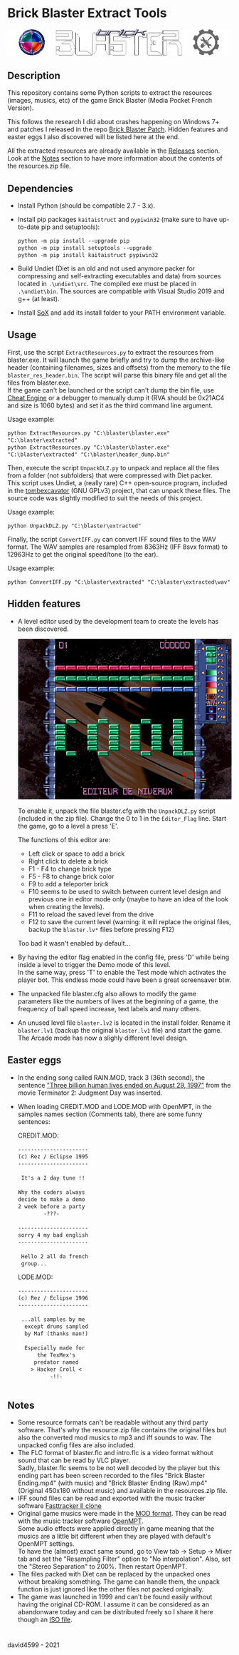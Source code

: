 # Brick Blaster Extract Tools

<img src="img/BrickBlasterExtractTools_logo.png" alt="Brick Blaster Extract Tools Logo">

## Description
This repository contains some Python scripts to extract the resources (images, musics, etc) of the game Brick Blaster (Media Pocket French Version).

This follows the research I did about crashes happening on Windows 7+ and patches I released in the repo [Brick Blaster Patch](https://github.com/david4599/BrickBlaster-Patch). Hidden features and easter eggs I also discovered will be listed here at the end.

All the extracted resources are already available in the [Releases](https://github.com/david4599/BrickBlaster-ExtractTools/releases/latest) section. Look at the [Notes](https://github.com/david4599/BrickBlaster-ExtractTools#notes) section to have more information about the contents of the resources.zip file.

## Dependencies
- Install Python (should be compatible 2.7 - 3.x).
- Install pip packages `kaitaistruct` and `pypiwin32` (make sure to have up-to-date pip and setuptools):

  ```
  python -m pip install --upgrade pip
  python -m pip install setuptools --upgrade
  python -m pip install kaitaistruct pypiwin32
  ```
- Build Undiet (Diet is an old and not used anymore packer for compressing and self-extracting executables and data) from sources located in `.\undiet\src`. The compiled exe must be placed in `.\undiet\bin`. The sources are compatible with Visual Studio 2019 and g++ (at least).
- Install [SoX](https://sourceforge.net/projects/sox/) and add its install folder to your PATH environment variable.

## Usage
First, use the script `ExtractResources.py` to extract the resources from blaster.exe. It will launch the game briefly and try to dump the archive-like header (containing filenames, sizes and offsets) from the memory to the file `blaster_res_header.bin`. The script will parse this binary file and get all the files from blaster.exe.  
If the game can't be launched or the script can't dump the bin file, use [Cheat Engine](https://www.cheatengine.org) or a debugger to manually dump it (RVA should be 0x21AC4 and size is 1060 bytes) and set it as the third command line argument.

Usage example:
```
python ExtractResources.py "C:\blaster\blaster.exe" "C:\blaster\extracted"
python ExtractResources.py "C:\blaster\blaster.exe" "C:\blaster\extracted" "C:\blaster\header_dump.bin"
```

Then, execute the script `UnpackDLZ.py` to unpack and replace all the files from a folder (not subfolders) that were compressed with Diet packer.  
This script uses Undiet, a (really rare) C++ open-source program, included in the [tombexcavator](https://code.google.com/archive/p/tombexcavator/) (GNU GPLv3) project, that can unpack these files. The source code was slightly modified to suit the needs of this project.

Usage example:
```
python UnpackDLZ.py "C:\blaster\extracted"
```

Finally, the script `ConvertIFF.py` can convert IFF sound files to the WAV format. The WAV samples are resampled from 8363Hz (IFF 8svx format) to 12963Hz to get the original speed/tone (to the ear).

Usage example:
```
python ConvertIFF.py "C:\blaster\extracted" "C:\blaster\extracted\wav"
```

## Hidden features
- A level editor used by the development team to create the levels has been discovered.

  <img src="img/BrickBlaster_LevelEditor.png" alt="Brick Blaster Level Editor">

  To enable it, unpack the file blaster.cfg with the `UnpackDLZ.py` script (included in the zip file). Change the 0 to 1 in the `Editor_Flag` line. Start the game, go to a level a press 'E'.

  The functions of this editor are:
   - Left click or space to add a brick
   - Right click to delete a brick
   - F1 - F4 to change brick type
   - F5 - F8 to change brick color
   - F9 to add a teleporter brick
   - F10 seems to be used to switch between current level design and previous one in editor mode only (maybe to have an idea of the look when creating the levels).
   - F11 to reload the saved level from the drive
   - F12 to save the current level (warning: it will replace the original files, backup the `blaster.lv*` files before pressing F12)
   
  Too bad it wasn't enabled by default...

- By having the editor flag enabled in the config file, press 'D' while being inside a level to trigger the Demo mode of this level.  
In the same way, press 'T' to enable the Test mode which activates the player bot. This endless mode could have been a great screensaver btw.
- The unpacked file blaster.cfg also allows to modify the game parameters like the numbers of lives at the beginning of a game, the frequency of ball speed increase, text labels and many others.
- An unused level file `blaster.lv2` is located in the install folder. Rename it `blaster.lv1` (backup the original `blaster.lv1` file) and start the game. The Arcade mode has now a slighly different level design.

## Easter eggs
- In the ending song called RAIN.MOD, track 3 (36th second), the sentence ["Three billion human lives ended on August 29, 1997"](https://youtu.be/DHKxoARmjLU?t=50) from the movie Terminator 2: Judgment Day was inserted.
- When loading CREDIT.MOD and LODE.MOD with OpenMPT, in the samples names section (Comments tab), there are some funny sentences:
  
  CREDIT.MOD:
  ```
  ----------------------
  (c) Rez / Eclipse 1995
  ----------------------
  
   It's a 2 day tune !!
  
  Why the coders always
  decide to make a demo
  2 week before a party
          -???-
  
  ----------------------
  sorry 4 my bad english
  ----------------------
  
   Hello 2 all da french
   group...
  ```
  LODE.MOD:
  ```
  ----------------------
  (c) Rez / Eclipse 1996
  ----------------------
  
   ...all samples by me
    except drums sampled
    by Maf (thanks man!)
   
    Especially made for
        the TexMex's
       predator named
      > Hacker Croll <
            -!!-
   
  ```

## Notes
- Some resource formats can't be readable without any third party software. That's why the resource.zip file contains the original files but also the converted mod musics to mp3 and iff sounds to wav. The unpacked config files are also included.
- The FLC format of blaster.flc and intro.flc is a video format without sound that can be read by VLC player.  
  Sadly, blaster.flc seems to be not well decoded by the player but this ending part has been screen recorded to the files "Brick Blaster Ending.mp4" (with music) and "Brick Blaster Ending (Raw).mp4" (Original 450x180 without music) and available in the resources.zip file.
- IFF sound files can be read and exported with the music tracker software [Fasttracker II clone](https://16-bits.org/ft2.php)
- Original game musics were made in the [MOD format](https://en.wikipedia.org/wiki/Module_file). They can be read with the music tracker software [OpenMPT](https://openmpt.org/).  
  Some audio effects were applied directly in game meaning that the musics are a little bit different when they are played with default's OpenMPT settings.  
  To have the (almost) exact same sound, go to View tab -> Setup -> Mixer tab and set the "Resampling Filter" option to "No interpolation". Also, set the "Stereo Separation" to 200%. Then restart OpenMPT.
- The files packed with Diet can be replaced by the unpacked ones without breaking something. The game can handle them, the unpack function is just ignored like the other files not packed originally.
- The game was launched in 1999 and can't be found easily without having the original CD-ROM. I assume it can be considered as an abandonware today and can be distributed freely so I share it here though an [ISO file](https://www.dropbox.com/s/91b3xgbr1c1e86v/Brick%20Blaster.iso?dl=1).

#
david4599 - 2021